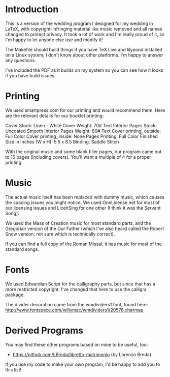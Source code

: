 Introduction
============

This is a version of the wedding program I designed for my wedding in LaTeX,
with copyright-infringing material like music removed and all names changed to
protect privacy. It took a lot of work and I'm really proud of it, so I'm happy
to let anyone else use and modify it!

The Makefile should build things if you have TeX Live and lilypond installed on
a Linux system; I don't know about other platforms. I'm happy to answer any
questions.

I've included the PDF as it builds on my system so you can see how it looks if
you have build issues.

Printing
========

We used smartpress.com for our printing and would recommend them. Here are the
relevant details for our booklet printing:

Cover Stock: Linen - White
Cover Weight: 70# Text
Interior Pages Stock: Uncoated Smooth
Interior Pages Weight: 80# Text
Cover printing, outside: Full Color
Cover printing, inside: None
Pages Printing: Full Color
Finished Size in Inches (W x H): 5.5 x 8.5
Binding: Saddle Stitch

With the original music and some blank filler pages, our program came out to 16
pages (including covers). You'll want a multiple of 4 for a proper printing.

Music
=====

The actual music itself has been replaced with dummy music, which causes the
spacing issues you might notice. We used OneLicense.net for most of our
licensing issues and LicenSing for one other (I think it was the Servant Song).

We used the Mass of Creation music for most standard parts, and the Gregorian
version of the Our Father (which I've also heard called the Robert Snow version;
not sure which is technically correct).

If you can find a full copy of the Roman Missal, it has music for most of the
standard songs.

Fonts
=====

We used Edwardian Script for the calligraphy parts, but since that has a more
restricted copyright, I've changed that here to use the calligra package.

The divider decoration came from the wmdividers1 font, found here:
http://www.fontspace.com/willymac/wmdividers1/20578.charmap

Derived Programs
================

You may find these other programs based on mine to be useful, too:

* https://github.com/LBreda/libretto-matrimonio (by Lorenzo Breda)

If you use my code to make your own program, I'd be happy to add you to this
list!
